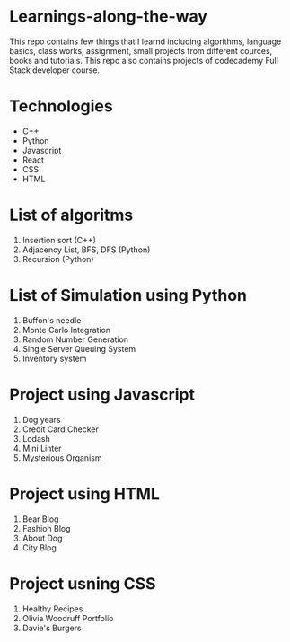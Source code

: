 # Learnings-along-the-way
This repo contains few things that I learnd including algorithms, language basics, class works, assignment, small projects from different cources, books and tutorials. This repo also contains projects of codecademy Full Stack developer course.

# Technologies
* C++
* Python
* Javascript
* React 
* CSS
* HTML

# List of algoritms
1. Insertion sort (C++)
2. Adjacency List, BFS, DFS (Python) 
3. Recursion (Python)

# List of Simulation using Python
1. Buffon's needle
2. Monte Carlo Integration 
3. Random Number Generation
4. Single Server Queuing System
5. Inventory system

# Project using Javascript 
1. Dog years
2. Credit Card Checker
3. Lodash
4. Mini Linter
5. Mysterious Organism

# Project using HTML
1. Bear Blog
2. Fashion Blog
3. About Dog
4. City Blog

# Project usning CSS
1. Healthy Recipes
2. Olivia Woodruff Portfolio
3. Davie's Burgers
